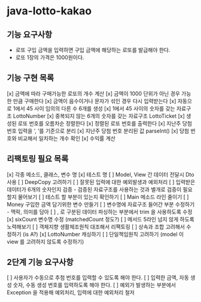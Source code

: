 # java-lotto-kakao

## 기능 요구사항

- 로또 구입 금액을 입력하면 구입 금액에 해당하는 로또를 발급해야 한다.
- 로또 1장의 가격은 1000원이다.

## 기능 구현 목록

[x] 금액에 따라 구매가능한 로또의 개수 계산
[x] 금액이 1000 단위가 아닌 경우 가능한 만큼 구매한다
[x] 금액이 음수이거나 문자가 섞인 경우 다시 입력받는다
[x] 자동으로 1에서 45 사이 임의의 다른 수 6개를 생성
[x] 1에서 45 사이의 숫자를 갖는 자료구조 LottoNumber
[x] 중복되지 않는 6개의 숫자를 갖는 자료구조 LottoTicket
[x] 생성된 로또 번호를 오름차순 정렬한다
[x] 정렬된 로또 번호를 출력한다
[x] 지난주 당첨 번호 입력을 ‘, ’를 기준으로 분리
[x] 지난주 당첨 번호 분리된 값 parseInt()
[x] 당첨 번호와 비교해서 일치하는 개수 확인
[x] 수익률 계산


## 리팩토링 필요 목록
[x] 각종 메소드, 클래스, 변수 명
[x] 테스트 명
[ ] Model, View 간 데이터 전달시 Dto 사용
[ ] DeepCopy 고려하기
[ ] 잘못된 입력에 대한 예외발생과 예외처리
[ ] 입력받은 데이터가 6개의 숫자인지 검증 - 검증된 자료구조를 사용하는 것과 별개로 검증이 필요할지 물어보기
[ ] 테스트 할 부분이 있는지 확인하기
[ ] Main 메소드 라인 줄이기
[ ] Money 구입한 금액 담기위한 변수 만들기
[ ] 변수명에 자료구조 들어간 부분 수정하기 - 맥락, 의미를 담아
[ ] , 로 구분된 데이터 파싱하는 부분에서 trim 을 사용하도록 수정
[x] sixCount 변수명 수정 (matchedCount 정도?)
[ ] 메서드 5라인 넘지 않게 하도록 노력해보기
[ ] 객체지향 생활체조원칙 대조해서 리팩토링
[ ] 상속과 조합 고려해서 수정하기 (is A?)
[x] LottoNumber 캐싱하기
[ ] 단일책임원칙 고려하기 (model 이 view 를 고려하지 않도록 수정하기)


## 2단계 기능 요구사항
[ ] 사용자가 수동으로 추첨 번호를 입력할 수 있도록 해야 한다.
[ ] 입력한 금액, 자동 생성 숫자, 수동 생성 번호를 입력하도록 해야 한다.
[ ] 예외가 발생하는 부분에서 Exception 을 적용해 예외처리, 입력에 대한 예외처리 철저